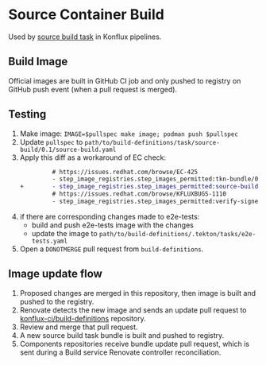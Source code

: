 # Source Container Build

Used by [source build task](https://github.com/konflux-ci/build-definitions/tree/main/task/source-build) in Konflux pipelines.

## Build Image

Official images are built in GitHub CI job and only pushed to registry on GitHub
push event (when a pull request is merged).

## Testing

1. Make image: `IMAGE=$pullspec make image; podman push $pullspec`
2. Update `pullspec` to `path/to/build-definitions/task/source-build/0.1/source-build.yaml`
3. Apply this diff as a workaround of EC check:
    ```diff
             # https://issues.redhat.com/browse/EC-425
             - step_image_registries.step_images_permitted:tkn-bundle/0.1
    +        - step_image_registries.step_images_permitted:source-build/0.1
             # https://issues.redhat.com/browse/KFLUXBUGS-1110
             - step_image_registries.step_images_permitted:verify-signed-rpms/noversion
    ```
4. if there are corresponding changes made to e2e-tests:
    * build and push e2e-tests image with the changes
    * update the image to `path/to/build-definitions/.tekton/tasks/e2e-tests.yaml`
5. Open a `DONOTMERGE` pull request from `build-definitions`.

## Image update flow

1. Proposed changes are merged in this repository, then image is built and
   pushed to the registry.
2. Renovate detects the new image and sends an update pull request to
   [konflux-ci/build-definitions](https://github.com/konflux-ci/build-definitions/) repository.
3. Review and merge that pull request.
4. A new source build task bundle is built and pushed to registry.
5. Components repositories receive bundle update pull request, which is sent
   during a Build service Renovate controller reconciliation.
